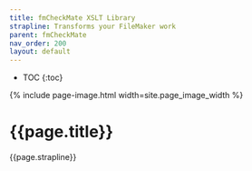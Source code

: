 ```yaml
---
title: fmCheckMate XSLT Library
strapline: Transforms your FileMaker work
parent: fmCheckMate
nav_order: 200
layout: default
---
```

- TOC
{:toc}

{% include page-image.html width=site.page_image_width %}

# {{page.title}}

{{page.strapline}}
